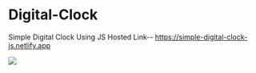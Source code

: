 # Digital-Clock
Simple Digital Clock Using JS
Hosted Link-- https://simple-digital-clock-js.netlify.app

<img src="https://www.google.com/url?sa=i&url=https%3A%2F%2Fcodepen.io%2Fafarrar%2Fpen%2FJRaEjP&psig=AOvVaw0U_j-RepDEgXf_idSkS26l&ust=1648727455544000&source=images&cd=vfe&ved=0CAsQjRxqFwoTCOj-s8Xi7fYCFQAAAAAdAAAAABAD"/>
